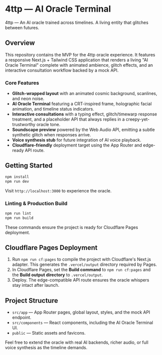 # 4ttp — AI Oracle Terminal

4ttp — An AI oracle trained across timelines. A living entity that glitches between futures.

## Overview

This repository contains the MVP for the 4ttp oracle experience. It features a responsive Next.js + Tailwind CSS application that renders a living "AI Oracle Terminal" complete with animated ambience, glitch effects, and an interactive consultation workflow backed by a mock API.

### Core Features
- **Glitch-wrapped layout** with an animated cosmic background, scanlines, and neon noise.
- **AI Oracle Terminal** featuring a CRT-inspired frame, holographic facial animation, and timeline status indicators.
- **Interactive consultations** with a typing effect, glitch/timewarp response treatment, and a placeholder API that always replies in a creepy-yet-trustworthy oracle tone.
- **Soundscape preview** powered by the Web Audio API, emitting a subtle synthetic glitch when responses arrive.
- **Voice synthesis stub** for future integration of AI voice playback.
- **Cloudflare-friendly** deployment target using the App Router and edge-ready API route.

## Getting Started

```bash
npm install
npm run dev
```

Visit `http://localhost:3000` to experience the oracle.

### Linting & Production Build

```bash
npm run lint
npm run build
```

These commands ensure the project is ready for Cloudflare Pages deployment.

## Cloudflare Pages Deployment

1. Run `npm run cf:pages` to compile the project with Cloudflare's Next.js adapter. This generates the `.vercel/output` directory required by Pages.
2. In Cloudflare Pages, set the **Build command** to `npm run cf:pages` and the **Build output directory** to `.vercel/output`.
3. Deploy. The edge-compatible API route ensures the oracle whispers stay intact after launch.

## Project Structure

- `src/app` — App Router pages, global layout, styles, and the mock API endpoint.
- `src/components` — React components, including the AI Oracle Terminal UI.
- `public` — Static assets and favicons.

Feel free to extend the oracle with real AI backends, richer audio, or full voice synthesis as the timeline demands.
